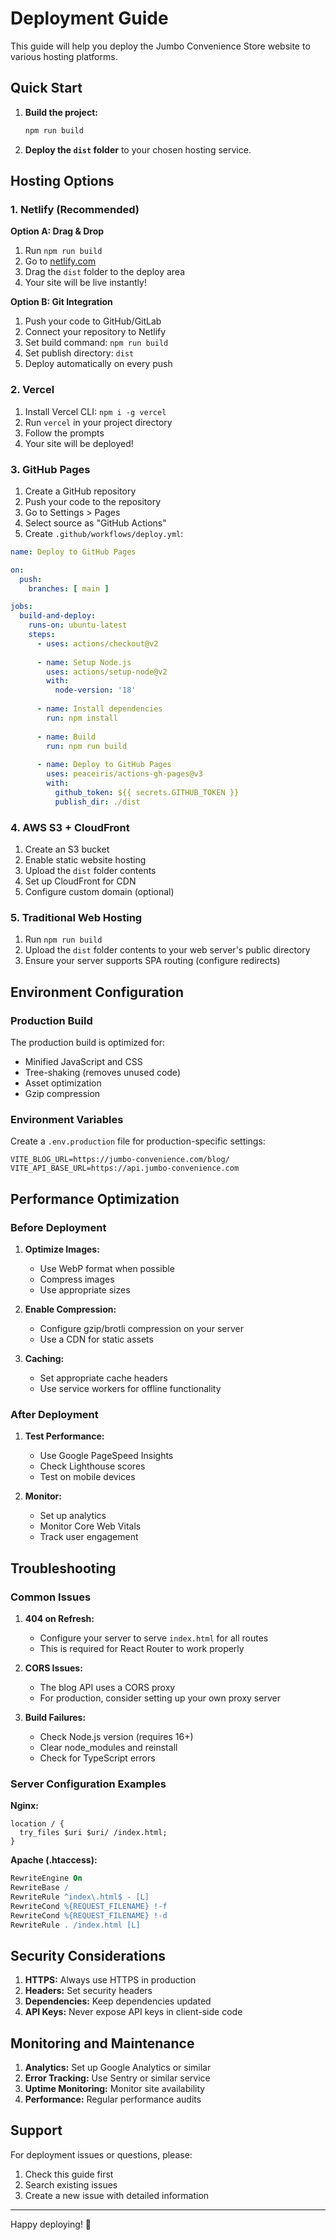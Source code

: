 # Deployment Guide

This guide will help you deploy the Jumbo Convenience Store website to various hosting platforms.

## Quick Start

1. **Build the project:**
   ```bash
   npm run build
   ```

2. **Deploy the `dist` folder** to your chosen hosting service.

## Hosting Options

### 1. Netlify (Recommended)

**Option A: Drag & Drop**
1. Run `npm run build`
2. Go to [netlify.com](https://netlify.com)
3. Drag the `dist` folder to the deploy area
4. Your site will be live instantly!

**Option B: Git Integration**
1. Push your code to GitHub/GitLab
2. Connect your repository to Netlify
3. Set build command: `npm run build`
4. Set publish directory: `dist`
5. Deploy automatically on every push

### 2. Vercel

1. Install Vercel CLI: `npm i -g vercel`
2. Run `vercel` in your project directory
3. Follow the prompts
4. Your site will be deployed!

### 3. GitHub Pages

1. Create a GitHub repository
2. Push your code to the repository
3. Go to Settings > Pages
4. Select source as "GitHub Actions"
5. Create `.github/workflows/deploy.yml`:

```yaml
name: Deploy to GitHub Pages

on:
  push:
    branches: [ main ]

jobs:
  build-and-deploy:
    runs-on: ubuntu-latest
    steps:
      - uses: actions/checkout@v2
      
      - name: Setup Node.js
        uses: actions/setup-node@v2
        with:
          node-version: '18'
          
      - name: Install dependencies
        run: npm install
        
      - name: Build
        run: npm run build
        
      - name: Deploy to GitHub Pages
        uses: peaceiris/actions-gh-pages@v3
        with:
          github_token: ${{ secrets.GITHUB_TOKEN }}
          publish_dir: ./dist
```

### 4. AWS S3 + CloudFront

1. Create an S3 bucket
2. Enable static website hosting
3. Upload the `dist` folder contents
4. Set up CloudFront for CDN
5. Configure custom domain (optional)

### 5. Traditional Web Hosting

1. Run `npm run build`
2. Upload the `dist` folder contents to your web server's public directory
3. Ensure your server supports SPA routing (configure redirects)

## Environment Configuration

### Production Build

The production build is optimized for:
- Minified JavaScript and CSS
- Tree-shaking (removes unused code)
- Asset optimization
- Gzip compression

### Environment Variables

Create a `.env.production` file for production-specific settings:

```env
VITE_BLOG_URL=https://jumbo-convenience.com/blog/
VITE_API_BASE_URL=https://api.jumbo-convenience.com
```

## Performance Optimization

### Before Deployment

1. **Optimize Images:**
   - Use WebP format when possible
   - Compress images
   - Use appropriate sizes

2. **Enable Compression:**
   - Configure gzip/brotli compression on your server
   - Use a CDN for static assets

3. **Caching:**
   - Set appropriate cache headers
   - Use service workers for offline functionality

### After Deployment

1. **Test Performance:**
   - Use Google PageSpeed Insights
   - Check Lighthouse scores
   - Test on mobile devices

2. **Monitor:**
   - Set up analytics
   - Monitor Core Web Vitals
   - Track user engagement

## Troubleshooting

### Common Issues

1. **404 on Refresh:**
   - Configure your server to serve `index.html` for all routes
   - This is required for React Router to work properly

2. **CORS Issues:**
   - The blog API uses a CORS proxy
   - For production, consider setting up your own proxy server

3. **Build Failures:**
   - Check Node.js version (requires 16+)
   - Clear node_modules and reinstall
   - Check for TypeScript errors

### Server Configuration Examples

**Nginx:**
```nginx
location / {
  try_files $uri $uri/ /index.html;
}
```

**Apache (.htaccess):**
```apache
RewriteEngine On
RewriteBase /
RewriteRule ^index\.html$ - [L]
RewriteCond %{REQUEST_FILENAME} !-f
RewriteCond %{REQUEST_FILENAME} !-d
RewriteRule . /index.html [L]
```

## Security Considerations

1. **HTTPS:** Always use HTTPS in production
2. **Headers:** Set security headers
3. **Dependencies:** Keep dependencies updated
4. **API Keys:** Never expose API keys in client-side code

## Monitoring and Maintenance

1. **Analytics:** Set up Google Analytics or similar
2. **Error Tracking:** Use Sentry or similar service
3. **Uptime Monitoring:** Monitor site availability
4. **Performance:** Regular performance audits

## Support

For deployment issues or questions, please:
1. Check this guide first
2. Search existing issues
3. Create a new issue with detailed information

---

Happy deploying! 🚀











